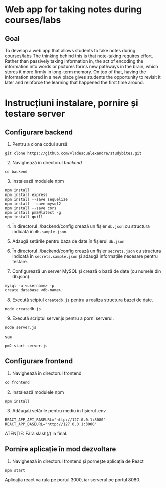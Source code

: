 # Web app for taking notes during courses/labs

## Goal

To develop a web app that allows students to take notes during courses/labs
 The thinking behind this is that note-taking requires effort. Rather than passively taking information in, the act of encoding the information into words or pictures forms new pathways in the brain, which stores it more firmly in long-term memory. On top of that, having the information stored in a new place gives students the opportunity to revisit it later and reinforce the learning that happened the first time around.
 
 
 # Instrucțiuni instalare, pornire și testare server

## Configurare backend

1. Pentru a clona codul sursă:
```
git clone https://github.com/vladescualexandra/studybites.git
```
2. Navighează în directorul *backend*
```
cd backend
```
3. Instalează modulele npm
```
npm install
npm install express
npm install --save sequelize
npm install --save mysql2
npm install --save cors
npm install pm2@latest -g
npm install quill
```


4. În directorul ./backend/config crează un fișier ```db.json``` cu structura indicată în ```db.sample.json```.

5. Adaugă setările pentru baza de date în fișierul ```db.json```

6. În directorul ./backend/config crează un fișier ```secrets.json``` cu structura indicată în ```secrets.sample.json``` și adaugă informațiile necesare pentru testare.

7. Configurează un server MySQL și crează o bază de date (cu numele din db.json).
```
mysql -u <username> -p
create database <db-name>;
```

8. Execută sciptul ```createdb.js``` pentru a realiza structura bazei de date.
```
node createdb.js
```

9. Execută scriptul server.js pentru a porni serverul.
```
node server.js
```
sau
```
pm2 start server.js
```
## Configurare frontend
1. Navighează în directorul frontend
```
cd frontend
```
2. Instalează modulele npm
```
npm install
```
3. Adăugați setările pentru mediu în fișierul .env
```
REACT_APP_API_BASEURL="http://127.0.0.1:8080"
REACT_APP_BASEURL="http://127.0.0.1:3000"
```
   ATENȚIE: Fără slash(/) la final.
## Pornire aplicație în mod dezvoltare

1. Navighează în directorul frontend și pornește aplicația de React
```
npm start 
```
Aplicația react va rula pe portul 3000, iar serverul pe portul 8080.



